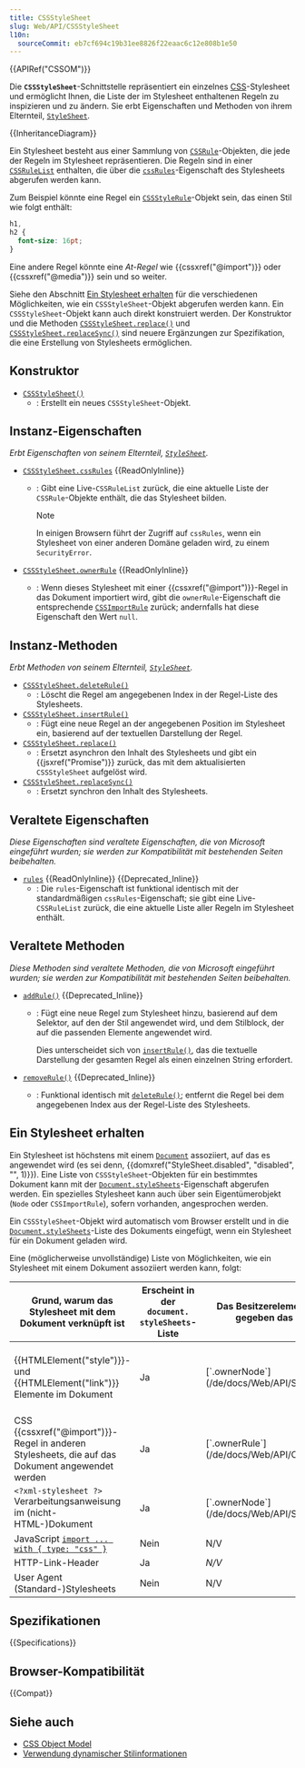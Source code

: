 ```yaml
---
title: CSSStyleSheet
slug: Web/API/CSSStyleSheet
l10n:
  sourceCommit: eb7cf694c19b31ee8826f22eaac6c12e808b1e50
---
```


{{APIRef("CSSOM")}}

Die **`CSSStyleSheet`**-Schnittstelle repräsentiert ein einzelnes [CSS](/de/docs/Web/CSS)-Stylesheet und ermöglicht Ihnen, die Liste der im Stylesheet enthaltenen Regeln zu inspizieren und zu ändern. Sie erbt Eigenschaften und Methoden von ihrem Elternteil, [`StyleSheet`](/de/docs/Web/API/StyleSheet).

{{InheritanceDiagram}}

Ein Stylesheet besteht aus einer Sammlung von [`CSSRule`](/de/docs/Web/API/CSSRule)-Objekten, die jede der Regeln im Stylesheet repräsentieren. Die Regeln sind in einer [`CSSRuleList`](/de/docs/Web/API/CSSRuleList) enthalten, die über die [`cssRules`](/de/docs/Web/API/CSSStyleSheet/cssRules)-Eigenschaft des Stylesheets abgerufen werden kann.

Zum Beispiel könnte eine Regel ein [`CSSStyleRule`](/de/docs/Web/API/CSSStyleRule)-Objekt sein, das einen Stil wie folgt enthält:

```css
h1,
h2 {
  font-size: 16pt;
}
```

Eine andere Regel könnte eine _At-Regel_ wie {{cssxref("@import")}} oder {{cssxref("@media")}} sein und so weiter.

Siehe den Abschnitt [Ein Stylesheet erhalten](#ein_stylesheet_erhalten) für die verschiedenen Möglichkeiten, wie ein `CSSStyleSheet`-Objekt abgerufen werden kann. Ein `CSSStyleSheet`-Objekt kann auch direkt konstruiert werden. Der Konstruktor und die Methoden [`CSSStyleSheet.replace()`](/de/docs/Web/API/CSSStyleSheet/replace) und [`CSSStyleSheet.replaceSync()`](/de/docs/Web/API/CSSStyleSheet/replaceSync) sind neuere Ergänzungen zur Spezifikation, die eine Erstellung von Stylesheets ermöglichen.

## Konstruktor

- [`CSSStyleSheet()`](/de/docs/Web/API/CSSStyleSheet/CSSStyleSheet)
  - : Erstellt ein neues `CSSStyleSheet`-Objekt.

## Instanz-Eigenschaften

_Erbt Eigenschaften von seinem Elternteil, [`StyleSheet`](/de/docs/Web/API/StyleSheet)._

- [`CSSStyleSheet.cssRules`](/de/docs/Web/API/CSSStyleSheet/cssRules) {{ReadOnlyInline}}

  - : Gibt eine Live-`CSSRuleList` zurück, die eine aktuelle Liste der `CSSRule`-Objekte enthält, die das Stylesheet bilden.

    > [!NOTE]
    > In einigen Browsern führt der Zugriff auf `cssRules`, wenn ein Stylesheet von einer anderen Domäne geladen wird, zu einem `SecurityError`.

- [`CSSStyleSheet.ownerRule`](/de/docs/Web/API/CSSStyleSheet/ownerRule) {{ReadOnlyInline}}
  - : Wenn dieses Stylesheet mit einer {{cssxref("@import")}}-Regel in das Dokument importiert wird, gibt die `ownerRule`-Eigenschaft die entsprechende [`CSSImportRule`](/de/docs/Web/API/CSSImportRule) zurück; andernfalls hat diese Eigenschaft den Wert `null`.

## Instanz-Methoden

_Erbt Methoden von seinem Elternteil, [`StyleSheet`](/de/docs/Web/API/StyleSheet)._

- [`CSSStyleSheet.deleteRule()`](/de/docs/Web/API/CSSStyleSheet/deleteRule)
  - : Löscht die Regel am angegebenen Index in der Regel-Liste des Stylesheets.
- [`CSSStyleSheet.insertRule()`](/de/docs/Web/API/CSSStyleSheet/insertRule)
  - : Fügt eine neue Regel an der angegebenen Position im Stylesheet ein, basierend auf der textuellen Darstellung der Regel.
- [`CSSStyleSheet.replace()`](/de/docs/Web/API/CSSStyleSheet/replace)
  - : Ersetzt asynchron den Inhalt des Stylesheets und gibt ein {{jsxref("Promise")}} zurück, das mit dem aktualisierten `CSSStyleSheet` aufgelöst wird.
- [`CSSStyleSheet.replaceSync()`](/de/docs/Web/API/CSSStyleSheet/replaceSync)
  - : Ersetzt synchron den Inhalt des Stylesheets.

## Veraltete Eigenschaften

_Diese Eigenschaften sind veraltete Eigenschaften, die von Microsoft eingeführt wurden; sie werden zur Kompatibilität mit bestehenden Seiten beibehalten._

- [`rules`](/de/docs/Web/API/CSSStyleSheet/rules) {{ReadOnlyInline}} {{Deprecated_Inline}}
  - : Die `rules`-Eigenschaft ist funktional identisch mit der standardmäßigen `cssRules`-Eigenschaft; sie gibt eine Live-`CSSRuleList` zurück, die eine aktuelle Liste aller Regeln im Stylesheet enthält.

## Veraltete Methoden

_Diese Methoden sind veraltete Methoden, die von Microsoft eingeführt wurden; sie werden zur Kompatibilität mit bestehenden Seiten beibehalten._

- [`addRule()`](/de/docs/Web/API/CSSStyleSheet/addRule) {{Deprecated_Inline}}

  - : Fügt eine neue Regel zum Stylesheet hinzu, basierend auf dem Selektor, auf den der Stil angewendet wird, und dem Stilblock, der auf die passenden Elemente angewendet wird.

    Dies unterscheidet sich von [`insertRule()`](/de/docs/Web/API/CSSStyleSheet/insertRule), das die textuelle Darstellung der gesamten Regel als einen einzelnen String erfordert.

- [`removeRule()`](/de/docs/Web/API/CSSStyleSheet/removeRule) {{Deprecated_Inline}}
  - : Funktional identisch mit [`deleteRule()`](/de/docs/Web/API/CSSStyleSheet/deleteRule); entfernt die Regel bei dem angegebenen Index aus der Regel-Liste des Stylesheets.

## Ein Stylesheet erhalten

Ein Stylesheet ist höchstens mit einem [`Document`](/de/docs/Web/API/Document) assoziiert, auf das es angewendet wird (es sei denn, {{domxref("StyleSheet.disabled", "disabled", "", 1)}}). Eine Liste von `CSSStyleSheet`-Objekten für ein bestimmtes Dokument kann mit der [`Document.styleSheets`](/de/docs/Web/API/Document/styleSheets)-Eigenschaft abgerufen werden. Ein spezielles Stylesheet kann auch über sein Eigentümerobjekt (`Node` oder `CSSImportRule`), sofern vorhanden, angesprochen werden.

Ein `CSSStyleSheet`-Objekt wird automatisch vom Browser erstellt und in die [`Document.styleSheets`](/de/docs/Web/API/Document/styleSheets)-Liste des Dokuments eingefügt, wenn ein Stylesheet für ein Dokument geladen wird.

Eine (möglicherweise unvollständige) Liste von Möglichkeiten, wie ein Stylesheet mit einem Dokument assoziiert werden kann, folgt:

<table class="no-markdown">
  <thead>
    <tr>
      <th scope="col">
        Grund, warum das Stylesheet mit dem Dokument verknüpft ist
      </th>
      <th scope="col">
        Erscheint in der <code>document.<br />styleSheets</code>-Liste
      </th>
      <th scope="col">
        Das Besitzerelement/die Regel ermitteln, gegeben das Stylesheet-Objekt
      </th>
      <th scope="col">Die Schnittstelle für das Besitzer-Objekt</th>
      <th scope="col">Das CSSStyleSheet-Objekt vom Besitzer erhalten</th>
    </tr>
  </thead>
  <tbody>
    <tr>
      <td>
        {{HTMLElement("style")}}- und {{HTMLElement("link")}}
        Elemente im Dokument
      </td>
      <td>Ja</td>
      <td>[`.ownerNode`](/de/docs/Web/API/StyleSheet/ownerNode)</td>
      <td>
        [`HTMLLinkElement`](/de/docs/Web/API/HTMLLinkElement),<br />[`HTMLStyleElement`](/de/docs/Web/API/HTMLStyleElement),<br />oder
        [`SVGStyleElement`](/de/docs/Web/API/SVGStyleElement)
      </td>
      <td>
        [`HTMLLinkElement.sheet`](/de/docs/Web/API/HTMLLinkElement/sheet),<br />[`HTMLStyleElement.sheet`](/de/docs/Web/API/HTMLStyleElement/sheet),<br />oder
        [`SVGStyleElement.sheet`](/de/docs/Web/API/SVGStyleElement/sheet)
      </td>
    </tr>
    <tr>
      <td>
        CSS {{cssxref("@import")}}-Regel in anderen Stylesheets, die auf das Dokument angewendet werden
      </td>
      <td>Ja</td>
      <td>
        [`.ownerRule`](/de/docs/Web/API/CSSStyleSheet/ownerRule)
      </td>
      <td>[`CSSImportRule`](/de/docs/Web/API/CSSImportRule)</td>
      <td>
        [`.styleSheet`](/de/docs/Web/API/CSSImportRule/styleSheet)
      </td>
    </tr>
    <tr>
      <td>
        <code>&#x3C;?xml-stylesheet ?></code> Verarbeitungsanweisung im
        (nicht-HTML-)Dokument
      </td>
      <td>Ja</td>
      <td>[`.ownerNode`](/de/docs/Web/API/StyleSheet/ownerNode)</td>
      <td>[`ProcessingInstruction`](/de/docs/Web/API/ProcessingInstruction)</td>
      <td>
        [`.sheet`](/de/docs/Web/API/ProcessingInstruction/sheet)
      </td>
    </tr>
    <tr>
      <td>
        JavaScript <a href="/de/docs/Web/JavaScript/Reference/Statements/import/with"><code>import ... with { type: "css" }</code></a>
      </td>
      <td>Nein</td>
      <td>N/V</td>
      <td>N/V</td>
      <td>N/V</td>
    </tr>
    <tr>
      <td>HTTP-Link-Header</td>
      <td>Ja</td>
      <td><em>N/V</em></td>
      <td>N/V</td>
      <td>N/V</td>
    </tr>
    <tr>
      <td>User Agent (Standard-)Stylesheets</td>
      <td>Nein</td>
      <td>N/V</td>
      <td>N/V</td>
      <td>N/V</td>
    </tr>
  </tbody>
</table>

## Spezifikationen

{{Specifications}}

## Browser-Kompatibilität

{{Compat}}

## Siehe auch

- [CSS Object Model](/de/docs/Web/API/CSS_Object_Model)
- [Verwendung dynamischer Stilinformationen](/de/docs/Web/API/CSS_Object_Model/Using_dynamic_styling_information)
